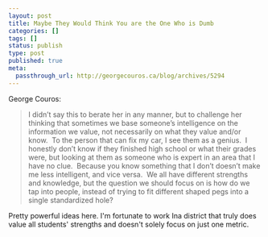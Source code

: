 ```yaml
---
layout: post
title: Maybe They Would Think You are the One Who is Dumb
categories: []
tags: []
status: publish
type: post
published: true
meta:
  passthrough_url: http://georgecouros.ca/blog/archives/5294
---
```


George Couros:


>I didn’t say this to berate her in any manner, but to challenge her thinking that sometimes we base someone’s intelligence on the information we value, not necessarily on what they value and/or know.  To the person that can fix my car, I see them as a genius.  I honestly don’t know if they finished high school or what their grades were, but looking at them as someone who is expert in an area that I have no clue.  Because you know something that I don’t doesn’t make me less intelligent, and vice versa.  We all have different strengths and knowledge, but the question we should focus on is how do we tap into people, instead of trying to fit different shaped pegs into a single standardized hole?



Pretty powerful ideas here. I'm fortunate to work Ina district that truly does value all students' strengths and doesn't solely focus on just one metric.
